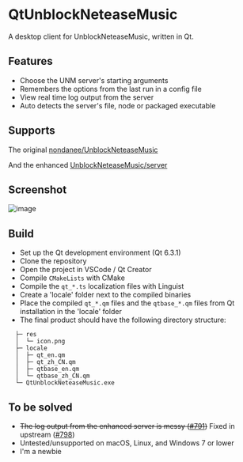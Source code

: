 # QtUnblockNeteaseMusic
 A desktop client for UnblockNeteaseMusic, written in Qt.

## Features
- Choose the UNM server's starting arguments
- Remembers the options from the last run in a config file
- View real time log output from the server
- Auto detects the server's file, node or packaged executable

## Supports
The original [nondanee/UnblockNeteaseMusic](https://github.com/nondanee/UnblockNeteaseMusic)

And the enhanced [UnblockNeteaseMusic/server](https://github.com/UnblockNeteaseMusic/server)

## Screenshot
![image](https://github.com/FrzMtrsprt/QtUnblockNeteaseMusic/blob/main/screenshot.png)

## Build
- Set up the Qt development environment (Qt 6.3.1)
- Clone the repository
- Open the project in VSCode / Qt Creator
- Compile `CMakeLists` with CMake
- Compile the `qt_*.ts` localization files with Linguist
- Create a 'locale' folder next to the compiled binaries
- Place the compiled `qt_*.qm` files and the `qtbase_*.qm` files from Qt installation in the 'locale' folder
- The final product should have the following directory structure:  
```
  ├─ res  
  │  └─ icon.png  
  ├─ locale  
  │  ├─ qt_en.qm  
  │  ├─ qt_zh_CN.qm  
  │  ├─ qtbase_en.qm  
  │  └─ qtbase_zh_CN.qm  
  └─ QtUnblockNeteaseMusic.exe
```
## To be solved
- ~~The log output from the enhanced server is messy ([#791](https://github.com/UnblockNeteaseMusic/server/issues/791))~~ Fixed in upstream ([#798](https://github.com/UnblockNeteaseMusic/server/pull/798))
- Untested/unsupported on macOS, Linux, and Windows 7 or lower
- I'm a newbie
